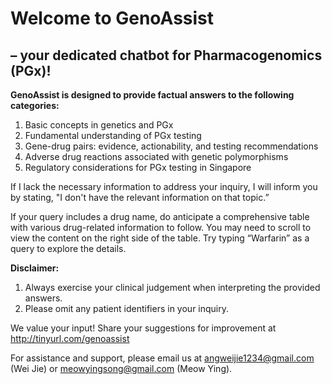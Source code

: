 # Welcome to GenoAssist
## – your dedicated chatbot for Pharmacogenomics (PGx)!

**GenoAssist is designed to provide factual answers to the following categories:**
1. Basic concepts in genetics and PGx
2. Fundamental understanding of PGx testing
3. Gene-drug pairs: evidence, actionability, and testing recommendations
4. Adverse drug reactions associated with genetic polymorphisms
5. Regulatory considerations for PGx testing in Singapore 

If I lack the necessary information to address your inquiry, I will inform you by stating, "I don't have the relevant information on that topic.”

If your query includes a drug name, do anticipate a comprehensive table with various drug-related information to follow. You may need to scroll to view the content on the right side of the table. Try typing “Warfarin” as a query to explore the details.

**Disclaimer:**
1. Always exercise your clinical judgement when interpreting the provided answers.
2. Please omit any patient identifiers in your inquiry.

We value your input! Share your suggestions for improvement at http://tinyurl.com/genoassist

For assistance and support, please email us at angweijie1234@gmail.com (Wei Jie) or meowyingsong@gmail.com (Meow Ying).
